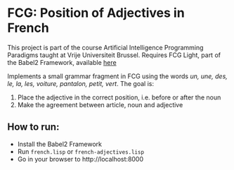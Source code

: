 # FCG: Position of Adjectives in French

This project is part of the course Artificial Intelligence Programming Paradigms taught at Vrije Universiteit Brussel. Requires FCG Light, part of the Babel2 Framework, available [here](http://emergent-languages.org/Babel2/)

Implements a small grammar fragment in FCG using the words _un, une, des, le, la, les, voiture, pantalon, petit, vert_. The goal is:

1. Place the adjective in the correct position, i.e. before or after the noun
2. Make the agreement between article, noun and adjective

## How to run:

- Install the Babel2 Framework
- Run `french.lisp` or `french-adjectives.lisp`
- Go in your browser to http://localhost:8000
